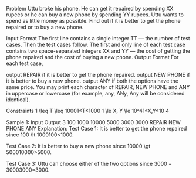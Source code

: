 Problem
Uttu broke his phone. He can get it repaired by spending XX rupees or he can buy a new phone by spending YY rupees. Uttu wants to spend as little money as possible. Find out if it is better to get the phone repaired or to buy a new phone.

Input Format
The first line contains a single integer TT — the number of test cases. Then the test cases follow.
The first and only line of each test case contains two space-separated integers XX and YY — the cost of getting the phone repaired and the cost of buying a new phone.
Output Format
For each test case,

output REPAIR if it is better to get the phone repaired.
output NEW PHONE if it is better to buy a new phone.
output ANY if both the options have the same price.
You may print each character of REPAIR, NEW PHONE and ANY in uppercase or lowercase (for example, any, ANy, Any will be considered identical).

Constraints
1 \leq T \leq 10001≤T≤1000
1 \le X, Y \le 10^41≤X,Y≤10 
4
 
Sample 1:
Input
Output
3
100 1000
10000 5000
3000 3000
REPAIR
NEW PHONE
ANY
Explanation:
Test Case 1: It is better to get the phone repaired since 100 \lt 1000100<1000.

Test Case 2: It is better to buy a new phone since 10000 \gt 500010000>5000.

Test Case 3: Uttu can choose either of the two options since 3000 = 30003000=3000.

